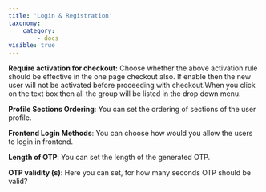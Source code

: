 ```yaml
---
title: 'Login & Registration'
taxonomy:
    category:
        - docs
visible: true
---
```


**Require activation for checkout:** Choose whether the above activation rule should be effective in the one page checkout also. If enable then the new user will not be activated before proceeding with checkout.When you click on the text box then all the group will be listed in the drop down menu.

**Profile Sections Ordering**: You can set the ordering of sections of the user profile.

**Frontend Login Methods**: You can choose how would you allow the users to login in frontend.

**Length of OTP**: You can set the length of the generated OTP.

**OTP validity (s)**: Here you can set, for how many seconds OTP should be valid?

